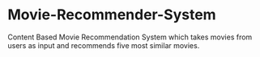 # Movie-Recommender-System
Content Based Movie Recommendation System which takes movies from users as input and recommends five most similar movies.
